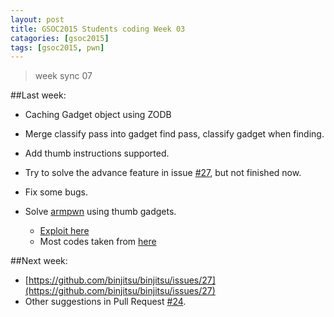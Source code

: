 ```yaml
---
layout: post
title: GSOC2015 Students coding Week 03
catagories: [gsoc2015]
tags: [gsoc2015, pwn]
---
```


> week sync 07

##Last week:


* Caching Gadget object using ZODB
* Merge classify pass into gadget find pass, classify gadget when finding.
* Add thumb instructions supported.
* Try to solve the advance feature in issue [#27](https://github.com/binjitsu/binjitsu/issues/27), but not finished now.
* Fix some bugs.

* Solve [armpwn](https://github.com/saelo/armpwn) using thumb gadgets.
    * [Exploit here](https://github.com/lieanu/test_for_multiarch_rop/blob/master/arm/armpwn/pwn_armpwn.py)
    * Most codes taken from [here](https://github.com/saelo/armpwn/blob/master/exploit/pwn.py)


##Next week:

* [https://github.com/binjitsu/binjitsu/issues/27](https://github.com/binjitsu/binjitsu/issues/27)
* Other suggestions in Pull Request [#24](https://github.com/binjitsu/binjitsu/pull/24).
